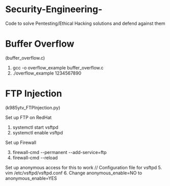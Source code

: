 # Security-Engineering-
Code to solve Pentesting/Ethical Hacking solutions and defend against them 



# Buffer Overflow 
(buffer_overflow.c)

1. gcc -o overflow_example buffer_overflow.c 
2. ./overflow_example 1234567890


# FTP Injection
(k985ytv_FTPInjection.py)

Set up FTP on RedHat
1. systemctl start vsftpd
2. systemctl enable vsftpd 

Set up Firewall

3. firewall-cmd --permanent --add-service=ftp
4. firewall-cmd --reload 

Set up anonymous access for this to work 
// Configuration file for vsftpd
5. vim /etc/vsftpd/vsftpd.conf
6. Change anonymous_enable=NO to anonymous_enable=YES

